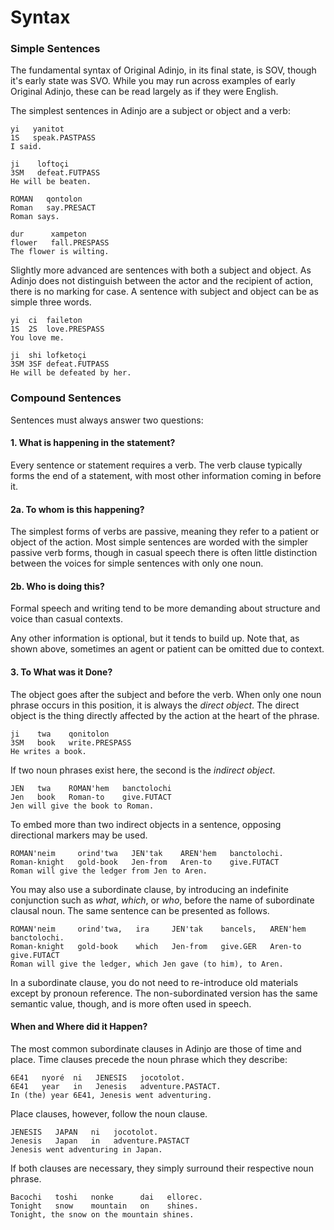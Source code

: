 Syntax
======

### Simple Sentences ###

The fundamental syntax of Original Adinjo, in its final state, is SOV, though it's early state was SVO. While you may run across examples of early Original Adinjo, these can be read largely as if they were English.

The simplest sentences in Adinjo are a subject or object and a verb:

```
yi   yanitot
1S   speak.PASTPASS
I said.
```
```
ji    loftoçi
3SM   defeat.FUTPASS
He will be beaten.
```
```
ROMAN   qontolon
Roman   say.PRESACT
Roman says.
```
```
dur      xampeton
flower   fall.PRESPASS
The flower is wilting.
```

Slightly more advanced are sentences with both a subject and object. As Adinjo does not distinguish between the actor and the recipient of action, there is no marking for case. A sentence with subject and object can be as simple three words.

```
yi  ci  faileton
1S  2S  love.PRESPASS
You love me.

ji  shi lofketoçi
3SM 3SF defeat.FUTPASS
He will be defeated by her.
```

### Compound Sentences ###

Sentences must always answer two questions:

#### 1. What is happening in the statement? ####

Every sentence or statement requires a verb. The verb clause typically forms the end of a statement, with most other information coming in before it.

#### 2a. To whom is this happening? ####

The simplest forms of verbs are passive, meaning they refer to a patient or object of the action. Most simple sentences are worded with the simpler passive verb forms, though in casual speech there is often little distinction between the voices for simple sentences with only one noun.

#### 2b. Who is doing this? ####

Formal speech and writing tend to be more demanding about structure and voice than casual contexts.

Any other information is optional, but it tends to build up. Note that, as shown above, sometimes an agent or patient can be omitted due to context.

#### 3. To What was it Done? ####

The object goes after the subject and before the verb. When only one noun phrase occurs in this position, it is always the _direct object_. The direct object is the thing directly affected by the action at the heart of the phrase.

```
ji    twa    qonitolon
3SM   book   write.PRESPASS
He writes a book.
```

If two noun phrases exist here, the second is the _indirect object_.

```
JEN   twa    ROMAN'hem   banctolochi
Jen   book   Roman-to    give.FUTACT
Jen will give the book to Roman.
```

To embed more than two indirect objects in a sentence, opposing directional markers may be used.

```
ROMAN'neim     orind'twa   JEN'tak    AREN'hem   banctolochi.
Roman-knight   gold-book   Jen-from   Aren-to    give.FUTACT
Roman will give the ledger from Jen to Aren.
```

You may also use a subordinate clause, by introducing an indefinite conjunction such as _what_, _which_, or _who_, before the name of subordinate clausal noun. The same sentence can be presented as follows.

```
ROMAN'neim     orind'twa,   ira     JEN'tak    bancels,   AREN'hem   banctolochi.
Roman-knight   gold-book    which   Jen-from   give.GER   Aren-to    give.FUTACT
Roman will give the ledger, which Jen gave (to him), to Aren.
```

In a subordinate clause, you do not need to re-introduce old materials except by pronoun reference. The non-subordinated version has the same semantic value, though, and is more often used in speech.

#### When and Where did it Happen? ####

The most common subordinate clauses in Adinjo are those of time and place. Time clauses precede the noun phrase which they describe:

```
6E41   nyoré  ni   JENESIS   jocotolot.
6E41   year   in   Jenesis   adventure.PASTACT.
In (the) year 6E41, Jenesis went adventuring.
```

Place clauses, however, follow the noun clause.

```
JENESIS   JAPAN   ni   jocotolot.
Jenesis   Japan   in   adventure.PASTACT
Jenesis went adventuring in Japan.
```

If both clauses are necessary, they simply surround their respective noun phrase.

```
Bacochi   toshi   nonke      dai   ellorec.
Tonight   snow    mountain   on    shines.
Tonight, the snow on the mountain shines.
```
